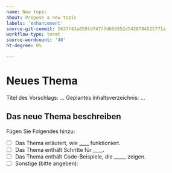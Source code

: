 ```yaml
---
name: New topic
about: Propose a new topic
labels: 'enhancement'
source-git-commit: 5637f43a059fd747f7d656852d5428784525771a
workflow-type: tm+mt
source-wordcount: '40'
ht-degree: 0%

---
```



# Neues Thema

Titel des Vorschlags: ...
Geplantes Inhaltsverzeichnis: ...

## Das neue Thema beschreiben

<!-- (REQUIRED) Describe the new content. Provide as much detail and as many resources as you can. -->

Fügen Sie Folgendes hinzu:

- [ ] Das Thema erläutert, wie ____ funktioniert.
- [ ] Das Thema enthält Schritte für ____.
- [ ] Das Thema enthält Code-Beispiele, die _____ zeigen.
- [ ] Sonstige (bitte angeben):

<!-- Thank you for taking the time to report the issue. -->
